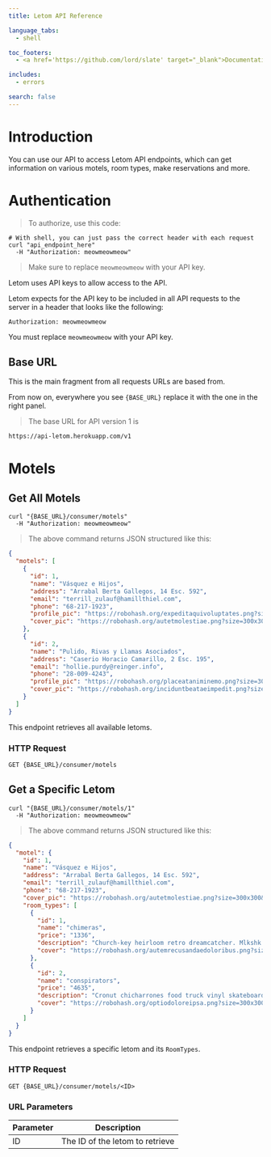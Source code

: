 ```yaml
---
title: Letom API Reference

language_tabs:
  - shell

toc_footers:
  - <a href='https://github.com/lord/slate' target="_blank">Documentation Powered by Slate</a>

includes:
  - errors

search: false
---
```


# Introduction

You can use our API to access Letom API endpoints, which can get information on various motels, room types, make reservations and more.

# Authentication

> To authorize, use this code:

```shell
# With shell, you can just pass the correct header with each request
curl "api_endpoint_here"
  -H "Authorization: meowmeowmeow"
```

> Make sure to replace `meowmeowmeow` with your API key.

Letom uses API keys to allow access to the API.

Letom expects for the API key to be included in all API requests to the server in a header that looks like the following:

`Authorization: meowmeowmeow`

<aside class="notice">
You must replace <code>meowmeowmeow</code> with your API key.
</aside>

## Base URL

This is the main fragment from all requests URLs are based from.

From now on, everywhere you see `{BASE_URL}` replace it with the one in the right panel.

> The base URL for API version 1 is

```
https://api-letom.herokuapp.com/v1
```

# Motels

## Get All Motels

```shell
curl "{BASE_URL}/consumer/motels"
  -H "Authorization: meowmeowmeow"
```

> The above command returns JSON structured like this:

```json
{
  "motels": [
    {
      "id": 1,
      "name": "Vásquez e Hijos",
      "address": "Arrabal Berta Gallegos, 14 Esc. 592",
      "email": "terrill_zulauf@hamillthiel.com",
      "phone": "68-217-1923",
      "profile_pic": "https://robohash.org/expeditaquivoluptates.png?size=300x300&set=set1",
      "cover_pic": "https://robohash.org/autetmolestiae.png?size=300x300&set=set1"
    },
    {
      "id": 2,
      "name": "Pulido, Rivas y Llamas Asociados",
      "address": "Caserio Horacio Camarillo, 2 Esc. 195",
      "email": "hollie.purdy@reinger.info",
      "phone": "28-009-4243",
      "profile_pic": "https://robohash.org/placeataniminemo.png?size=300x300&set=set1",
      "cover_pic": "https://robohash.org/inciduntbeataeimpedit.png?size=300x300&set=set1"
    }
  ]
}
```

This endpoint retrieves all available letoms.

### HTTP Request

`GET {BASE_URL}/consumer/motels`

## Get a Specific Letom

```shell
curl "{BASE_URL}/consumer/motels/1"
  -H "Authorization: meowmeowmeow"
```

> The above command returns JSON structured like this:

```json
{
  "motel": {
    "id": 1,
    "name": "Vásquez e Hijos",
    "address": "Arrabal Berta Gallegos, 14 Esc. 592",
    "email": "terrill_zulauf@hamillthiel.com",
    "phone": "68-217-1923",
    "cover_pic": "https://robohash.org/autetmolestiae.png?size=300x300&set=set1",
    "room_types": [
      {
        "id": 1,
        "name": "chimeras",
        "price": "1336",
        "description": "Church-key heirloom retro dreamcatcher. Mlkshk offal mumblecore direct trade street neutra hella. Venmo gastropub asymmetrical jean shorts flexitarian sustainable twee. Austin meh meditation tacos.",
        "cover": "https://robohash.org/autemrecusandaedoloribus.png?size=300x300&set=set1"
      },
      {
        "id": 2,
        "name": "conspirators",
        "price": "4635",
        "description": "Cronut chicharrones food truck vinyl skateboard intelligentsia you probably haven't heard of them. Selvage stumptown letterpress next level intelligentsia pitchfork authentic. Chartreuse irony godard. Pickled health cornhole ennui park drinking twee gastropub. Bicycle rights roof chartreuse.",
        "cover": "https://robohash.org/optiodoloreipsa.png?size=300x300&set=set1"
      }
    ]
  }
}
```

This endpoint retrieves a specific letom and its `RoomTypes`.

### HTTP Request

`GET {BASE_URL}/consumer/motels/<ID>`

### URL Parameters

Parameter | Description
--------- | -----------
ID | The ID of the letom to retrieve

